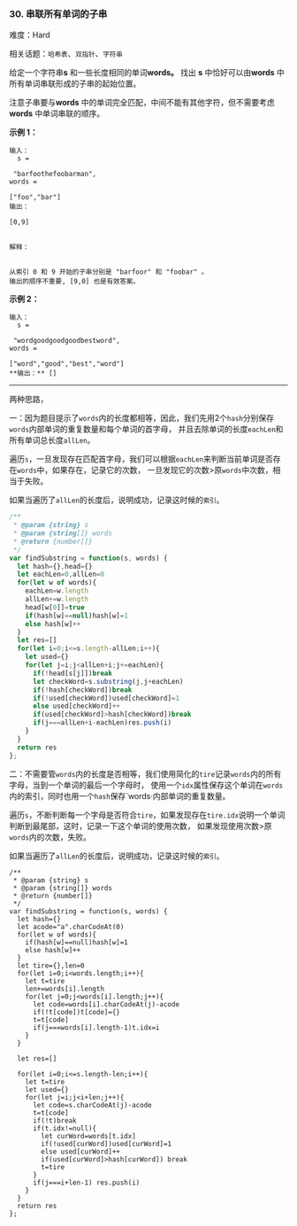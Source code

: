 ### 30. 串联所有单词的子串

难度：Hard

相关话题：`哈希表`、`双指针`、`字符串`

给定一个字符串**s** 和一些长度相同的单词**words。** 找出 **s** 中恰好可以由**words** 中所有单词串联形成的子串的起始位置。



注意子串要与**words** 中的单词完全匹配，中间不能有其他字符，但不需要考虑**words** 中单词串联的顺序。







**示例 1：** 



```
输入：
  s =

 "barfoothefoobarman",
words =

["foo","bar"]
输出：

[0,9]


解释：


从索引 0 和 9 开始的子串分别是 "barfoor" 和 "foobar" 。
输出的顺序不重要, [9,0] 也是有效答案。
```


**示例 2：** 



```
输入：
  s =

 "wordgoodgoodgoodbestword",
words =

["word","good","best","word"]
**输出：** []
```



-----

两种思路，

一：因为题目提示了`words`内的长度都相等，因此，我们先用2个`hash`分别保存`words`内部单词的重复数量和每个单词的首字母，
并且去除单词的长度`eachLen`和所有单词总长度`allLen`。

遍历`s`，一旦发现存在匹配首字母，我们可以根据`eachLen`来判断当前单词是否存在`words`中，如果存在，记录它的次数，
一旦发现它的次数>原`words`中次数，相当于失败。

如果当遍历了`allLen`的长度后，说明成功，记录这时候的`索引`。

```js
/**
 * @param {string} s
 * @param {string[]} words
 * @return {number[]}
 */
var findSubstring = function(s, words) {
  let hash={},head={}
  let eachLen=0,allLen=0
  for(let w of words){
    eachLen=w.length
    allLen+=w.length
    head[w[0]]=true
    if(hash[w]==null)hash[w]=1
    else hash[w]++
  }
  let res=[]
  for(let i=0;i<=s.length-allLen;i++){
    let used={}
    for(let j=i;j<allLen+i;j+=eachLen){
      if(!head[s[j]])break
      let checkWord=s.substring(j,j+eachLen)
      if(!hash[checkWord])break
      if(!used[checkWord])used[checkWord]=1
      else used[checkWord]++
      if(used[checkWord]>hash[checkWord])break
      if(j===allLen+i-eachLen)res.push(i)
    }
  }
  return res
};
```

二：不需要管`words`内的长度是否相等，我们使用简化的`tire`记录`words`内的所有字母，当到一个单词的最后一个字母时，
使用一个`idx`属性保存这个单词在`words`内的索引，同时也用一个`hash`保存`words·内部单词的重复数量。

遍历`s`，不断判断每一个字母是否符合`tire`，如果发现存在`tire.idx`说明一个单词判断到最尾部，这时，记录一下这个单词的使用次数，
如果发现使用次数>原`words`内的次数，失败。

如果当遍历了`allLen`的长度后，说明成功，记录这时候的`索引`。
```
/**
 * @param {string} s
 * @param {string[]} words
 * @return {number[]}
 */
var findSubstring = function(s, words) {
  let hash={}
  let acode="a".charCodeAt(0)
  for(let w of words){
    if(hash[w]==null)hash[w]=1
    else hash[w]++
  }
  let tire={},len=0
  for(let i=0;i<words.length;i++){
    let t=tire
    len+=words[i].length
    for(let j=0;j<words[i].length;j++){
      let code=words[i].charCodeAt(j)-acode
      if(!t[code])t[code]={}
      t=t[code]
      if(j===words[i].length-1)t.idx=i
    }
  }
  
  let res=[]

  for(let i=0;i<=s.length-len;i++){
    let t=tire
    let used={}
    for(let j=i;j<i+len;j++){
      let code=s.charCodeAt(j)-acode
      t=t[code]
      if(!t)break
      if(t.idx!=null){
        let curWord=words[t.idx]
        if(!used[curWord])used[curWord]=1
        else used[curWord]++
        if(used[curWord]>hash[curWord]) break
        t=tire
      }      
      if(j===i+len-1) res.push(i)
    }
  }
  return res
};
```

